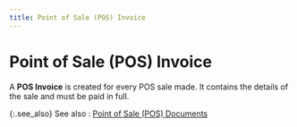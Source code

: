 ```yaml
---
title: Point of Sale (POS) Invoice
---
```


# Point of Sale (POS) Invoice


A **POS Invoice** is created for  every POS sale made. It contains the details of the sale and must be paid  in full.


{:.see_also}
See also
: [Point  of Sale (POS) Documents]({{site.bp_baseurl}}/docs/sys/pos/point_of_sale_pos_documents_businesss_process_in_everest_content.html)
